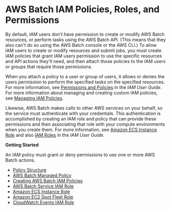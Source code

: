 # AWS Batch IAM Policies, Roles, and Permissions<a name="IAM_policies"></a>

By default, IAM users don't have permission to create or modify AWS Batch resources, or perform tasks using the AWS Batch API\. \(This means that they also can't do so using the AWS Batch console or the AWS CLI\.\) To allow IAM users to create or modify resources and submit jobs, you must create IAM policies that grant IAM users permission to use the specific resources and API actions they'll need, and then attach those policies to the IAM users or groups that require those permissions\.

When you attach a policy to a user or group of users, it allows or denies the users permission to perform the specified tasks on the specified resources\. For more information, see [Permissions and Policies](http://docs.aws.amazon.com/IAM/latest/UserGuide/PermissionsAndPolicies.html) in the *IAM User Guide*\. For more information about managing and creating custom IAM policies, see [Managing IAM Policies](http://docs.aws.amazon.com/IAM/latest/UserGuide/ManagingPolicies.html)\.

Likewise, AWS Batch makes calls to other AWS services on your behalf, so the service must authenticate with your credentials\. This authentication is accomplished by creating an IAM role and policy that can provide these permissions and then associating that role with your compute environments when you create them\. For more information, see [Amazon ECS Instance Role](instance_IAM_role.md) and also [IAM Roles](http://docs.aws.amazon.com/IAM/latest/UserGuide/roles-toplevel.html) in the *IAM User Guide*\.

**Getting Started**

An IAM policy must grant or deny permissions to use one or more AWS Batch actions\.


+ [Policy Structure](iam-policy-structure.md)
+ [AWS Batch Managed Policy](batch_managed_policies.md)
+ [Creating AWS Batch IAM Policies](batch_IAM_user_policies.md)
+ [AWS Batch Service IAM Role](service_IAM_role.md)
+ [Amazon ECS Instance Role](instance_IAM_role.md)
+ [Amazon EC2 Spot Fleet Role](spot_fleet_IAM_role.md)
+ [CloudWatch Events IAM Role](CWE_IAM_role.md)